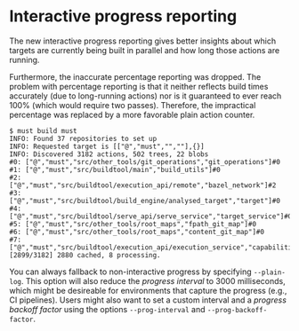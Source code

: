 # Interactive progress reporting

The new interactive progress reporting gives better insights about which targets
are currently being built in parallel and how long those actions are running.

Furthermore, the inaccurate percentage reporting was dropped. The problem with
percentage reporting is that it neither reflects build times accurately (due to
long-running actions) nor is it guaranteed to ever reach 100% (which would
require two passes). Therefore, the impractical percentage was replaced by a
more favorable plain action counter.

```jsonc
$ must build must
INFO: Found 37 repositories to set up
INFO: Requested target is [["@","must","",""],{}]
INFO: Discovered 3182 actions, 502 trees, 22 blobs
#0: ["@","must","src/other_tools/git_operations","git_operations"]#0
#1: ["@","must","src/buildtool/main","build_utils"]#0
#2: ["@","must","src/buildtool/execution_api/remote","bazel_network"]#2
#3: ["@","must","src/buildtool/build_engine/analysed_target","target"]#0
#4: ["@","must","src/buildtool/serve_api/serve_service","target_service"]#0
#5: ["@","must","src/other_tools/root_maps","fpath_git_map"]#0
#6: ["@","must","src/other_tools/root_maps","content_git_map"]#0
#7: ["@","must","src/buildtool/execution_api/execution_service","capabilities_server"]#0
[2899/3182] 2880 cached, 8 processing.
```

You can always fallback to non-interactive progress by specifying `--plain-log`.
This option will also reduce the *progress interval* to 3000 milliseconds, which
might be desireable for environments that capture the progress (e.g., CI
pipelines). Users might also want to set a custom interval and a *progress
backoff factor* using the options `--prog-interval` and `--prog-backoff-factor`.
